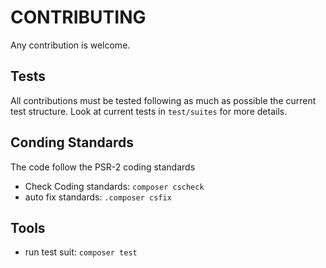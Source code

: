 CONTRIBUTING
============

Any contribution is welcome.

Tests
-----

All contributions must be tested following as much as possible the current test structure.
Look at current tests in ``test/suites`` for more details.

Conding Standards
-----------------

The code follow the PSR-2 coding standards

- Check Coding standards: ``composer cscheck``
- auto fix standards: ``.composer csfix``

Tools
-----

- run test suit: ``composer test``

